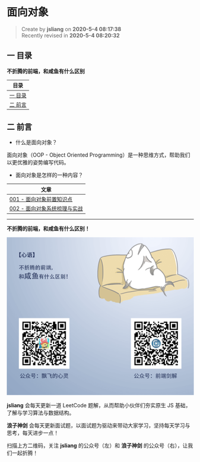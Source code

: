 面向对象
===

> Create by **jsliang** on **2020-5-4 08:17:38**  
> Recently revised in **2020-5-4 08:20:32**

## 一 目录

**不折腾的前端，和咸鱼有什么区别**

| 目录 |
| --- | 
| [一 目录](#chapter-one) | 
| [二 前言](#chapter-two) |

## 二 前言



* 什么是面向对象？

面向对象（OOP - Object Oriented Programming）是一种思维方式，帮助我们以更优雅的姿势编写代码。

* 面向对象是怎样的一种内容？

| 文章 |
| --- |
| [001 - 面向对象前置知识点](./面向对象前置知识点) |
| [002 - 面向对象系统梳理与实战](./面向对象系统梳理与实战) |

---

**不折腾的前端，和咸鱼有什么区别！**

![图](../../public-repertory/img/z-index-small.png)

**jsliang** 会每天更新一道 LeetCode 题解，从而帮助小伙伴们夯实原生 JS 基础，了解与学习算法与数据结构。

**浪子神剑** 会每天更新面试题，以面试题为驱动来带动大家学习，坚持每天学习与思考，每天进步一点！

扫描上方二维码，关注 **jsliang** 的公众号（左）和 **浪子神剑** 的公众号（右），让我们一起折腾！

